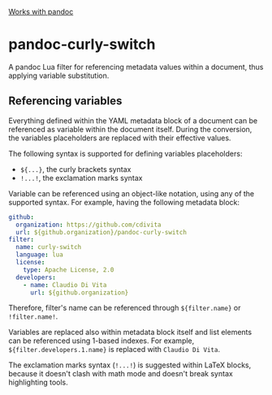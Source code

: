 [Works with pandoc](https://github.com/cdivita/pandoc-curly-switch/actions/workflows/test.yaml/badge.svg)

# pandoc-curly-switch
A pandoc Lua filter for referencing metadata values within a document, thus applying variable substitution.

## Referencing variables
Everything defined within the YAML metadata block of a document can be referenced as variable within the document itself. During the conversion, the variables placeholders are replaced with their effective values.

The following syntax is supported for defining variables placeholders:
- `${...}`, the curly brackets syntax
- `!...!`, the exclamation marks syntax

Variable can be referenced using an object-like notation, using any of the supported syntax. For example, having the following metadata block:
```yaml
github:
  organization: https://github.com/cdivita
  url: ${github.organization}/pandoc-curly-switch
filter:
  name: curly-switch
  language: lua
  license:
    type: Apache License, 2.0
  developers:
    - name: Claudio Di Vita
      url: ${github.organization}
```

Therefore, filter's name can be referenced through `${filter.name}` or `!filter.name!`.

Variables are replaced also within metadata block itself and list elements can be referenced using 1-based indexes. For example, `${filter.developers.1.name}` is replaced with `Claudio Di Vita`.

The exclamation marks syntax (`!...!`) is suggested within LaTeX blocks, because it doesn't clash with math mode and doesn't break syntax highlighting tools.